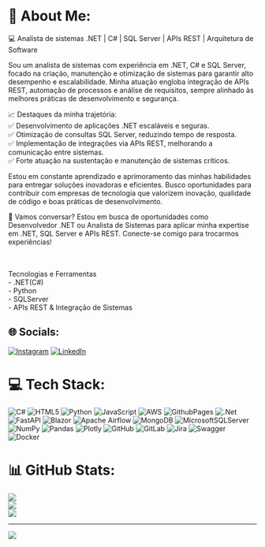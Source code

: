 # 💫 About Me:
💻 Analista de sistemas .NET | C# | SQL Server | APIs REST | Arquitetura de Software

Sou um analista de sistemas com experiência em .NET, C# e SQL Server, focado na criação, manutenção e otimização de sistemas para garantir alto desempenho e escalabilidade. Minha atuação engloba integração de APIs REST, automação de processos e análise de requisitos, sempre alinhado às melhores práticas de desenvolvimento e segurança.

📈 Destaques da minha trajetória: <br>
✅ Desenvolvimento de aplicações .NET escaláveis e seguras.<br>
✅ Otimização de consultas SQL Server, reduzindo tempo de resposta.<br>
✅ Implementação de integrações via APIs REST, melhorando a comunicação entre sistemas.<br>
✅ Forte atuação na sustentação e manutenção de sistemas críticos.

Estou em constante aprendizado e aprimoramento das minhas habilidades para entregar soluções inovadoras e eficientes. Busco oportunidades para contribuir com empresas de tecnologia que valorizem inovação, qualidade de código e boas práticas de desenvolvimento.

📩 Vamos conversar? Estou em busca de oportunidades como Desenvolvedor .NET ou Analista de Sistemas para aplicar minha expertise em .NET, SQL Server e APIs REST. 
Conecte-se comigo para trocarmos experiências!

 <br><br>Tecnologias e Ferramentas<br>- .NET(C#)<br>- Python<br>- SQLServer<br>- APIs REST & Integração de Sistemas


## 🌐 Socials:
[![Instagram](https://img.shields.io/badge/Instagram-%23E4405F.svg?logo=Instagram&logoColor=white)](https://instagram.com/@edimar_ebs) [![LinkedIn](https://img.shields.io/badge/LinkedIn-%230077B5.svg?logo=linkedin&logoColor=white)](https://linkedin.com/in/https://www.linkedin.com/in/edimar-barbosa-da-silva-932a4367/) 

# 💻 Tech Stack:
![C#](https://img.shields.io/badge/c%23-%23239120.svg?style=for-the-badge&logo=csharp&logoColor=white) ![HTML5](https://img.shields.io/badge/html5-%23E34F26.svg?style=for-the-badge&logo=html5&logoColor=white) ![Python](https://img.shields.io/badge/python-3670A0?style=for-the-badge&logo=python&logoColor=ffdd54) ![JavaScript](https://img.shields.io/badge/javascript-%23323330.svg?style=for-the-badge&logo=javascript&logoColor=%23F7DF1E) ![AWS](https://img.shields.io/badge/AWS-%23FF9900.svg?style=for-the-badge&logo=amazon-aws&logoColor=white) ![GithubPages](https://img.shields.io/badge/github%20pages-121013?style=for-the-badge&logo=github&logoColor=white) ![.Net](https://img.shields.io/badge/.NET-5C2D91?style=for-the-badge&logo=.net&logoColor=white) ![FastAPI](https://img.shields.io/badge/FastAPI-005571?style=for-the-badge&logo=fastapi) ![Blazor](https://img.shields.io/badge/blazor-%235C2D91.svg?style=for-the-badge&logo=blazor&logoColor=white) ![Apache Airflow](https://img.shields.io/badge/Apache%20Airflow-017CEE?style=for-the-badge&logo=Apache%20Airflow&logoColor=white) ![MongoDB](https://img.shields.io/badge/MongoDB-%234ea94b.svg?style=for-the-badge&logo=mongodb&logoColor=white) ![MicrosoftSQLServer](https://img.shields.io/badge/Microsoft%20SQL%20Server-CC2927?style=for-the-badge&logo=microsoft%20sql%20server&logoColor=white) ![NumPy](https://img.shields.io/badge/numpy-%23013243.svg?style=for-the-badge&logo=numpy&logoColor=white) ![Pandas](https://img.shields.io/badge/pandas-%23150458.svg?style=for-the-badge&logo=pandas&logoColor=white) ![Plotly](https://img.shields.io/badge/Plotly-%233F4F75.svg?style=for-the-badge&logo=plotly&logoColor=white) ![GitHub](https://img.shields.io/badge/github-%23121011.svg?style=for-the-badge&logo=github&logoColor=white) ![GitLab](https://img.shields.io/badge/gitlab-%23181717.svg?style=for-the-badge&logo=gitlab&logoColor=white) ![Jira](https://img.shields.io/badge/jira-%230A0FFF.svg?style=for-the-badge&logo=jira&logoColor=white) ![Swagger](https://img.shields.io/badge/-Swagger-%23Clojure?style=for-the-badge&logo=swagger&logoColor=white) ![Docker](https://img.shields.io/badge/docker-%230db7ed.svg?style=for-the-badge&logo=docker&logoColor=white)
# 📊 GitHub Stats:
![](https://github-readme-stats.vercel.app/api?username=edimar1315&theme=github_dark&hide_border=false&include_all_commits=false&count_private=false)<br/>
![](https://github-readme-streak-stats.herokuapp.com/?user=edimar1315&theme=github_dark&hide_border=false)<br/>
![](https://github-readme-stats.vercel.app/api/top-langs/?username=edimar1315&theme=github_dark&hide_border=false&include_all_commits=false&count_private=false&layout=compact)

---
[![](https://visitcount.itsvg.in/api?id=edimar1315&icon=0&color=0)](https://visitcount.itsvg.in)

<!-- Proudly created with GPRM ( https://gprm.itsvg.in ) -->
